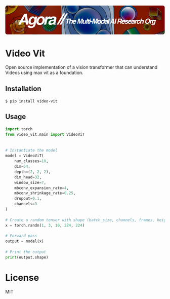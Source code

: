 [![Multi-Modality](agorabanner.png)](https://discord.gg/qUtxnK2NMf)

# Video Vit
Open source implementation of a vision transformer that can understand Videos using max vit as a foundation.

## Installation
`$ pip install video-vit`

## Usage
```python
import torch
from video_vit.main import VideoViT


# Instantiate the model
model = VideoViT(
    num_classes=10, 
    dim=64, 
    depth=(2, 2, 2), 
    dim_head=32, 
    window_size=7, 
    mbconv_expansion_rate=4, 
    mbconv_shrinkage_rate=0.25, 
    dropout=0.1, 
    channels=3
)

# Create a random tensor with shape (batch_size, channels, frames, height, width)
x = torch.randn(1, 3, 10, 224, 224)

# Forward pass
output = model(x)

# Print the output
print(output.shape)


```


# License
MIT
